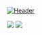 [![Header](https://i.imgur.com/HUg8O6C.png "Header")](https://some-url.dev/)
<!-- [![Top Langs](https://github-readme-stats.vercel.app/api/top-langs/?username=alex-pober&layout=compact&border_radius=25&hide_title=true)](https://github.com/alex-pober/github-readme-stats)
![Anurag's GitHub stats](https://github-readme-stats.vercel.app/api?username=alex-pober&count_private=true&show_icons=true&border_radius=25&hide_title=true&hide=stars,issues) -->

<a align="center">
  <img align="center" src="https://github-readme-stats.vercel.app/api/top-langs/?username=alex-pober&layout=compact&border_radius=25&hide_title=true" />
  <img align="center" src="https://github-readme-stats.vercel.app/api?username=alex-pober&count_private=true&show_icons=true&border_radius=25&hide_title=true&hide=stars,issues" />
</a>

<!--
**alex-pober/alex-pober** is a ✨ _special_ ✨ repository because its `README.md` (this file) appears on your GitHub profile.

Here are some ideas to get you started:

- 🔭 I’m currently working on ...
- 🌱 I’m currently learning ...
- 👯 I’m looking to collaborate on ...
- 🤔 I’m looking for help with ...
- 💬 Ask me about ...
- 📫 How to reach me: ...
- 😄 Pronouns: ...
- ⚡ Fun fact: ...
-->
